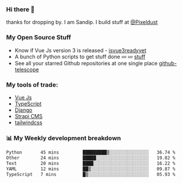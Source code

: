 ### Hi there 👋

thanks for dropping by.
I am Sandip. I build stuff at [@Pixeldust](github.com/pixeldust-in/)

###  **My Open Source Stuff**

 - Know if Vue Js version 3 is released -  [isvue3readyyet](https://github.com/sandiprb/isvue3readyyet)
 - A bunch of Python scripts to get stuff done 💤 💤 [stuff](https://github.com/sandiprb/stuff)
 - See all your starred Github repositories at one single place [github-telescope](https://github.com/sandiprb/github-telescope)



###  **My tools of trade:**
 - [Vue Js](https://github.com/vuejs/vue/)
 - [TypeScript](https://github.com/microsoft/TypeScript)
 - [Django](github.com/django/django)
 - [Strapi CMS](github.com/strapi/strapi)
 - [tailwindcss](https://github.com/tailwindlabs/tailwindcss)


###  📊 **My Weekly development breakdown**
<!--START_SECTION:waka-->

```txt
Python       45 mins         █████████▒░░░░░░░░░░░░░░░   36.74 %
Other        24 mins         █████░░░░░░░░░░░░░░░░░░░░   19.82 %
Text         20 mins         ████░░░░░░░░░░░░░░░░░░░░░   16.22 %
YAML         12 mins         ██▒░░░░░░░░░░░░░░░░░░░░░░   09.87 %
TypeScript   7 mins          █▒░░░░░░░░░░░░░░░░░░░░░░░   05.93 %
```

<!--END_SECTION:waka-->
